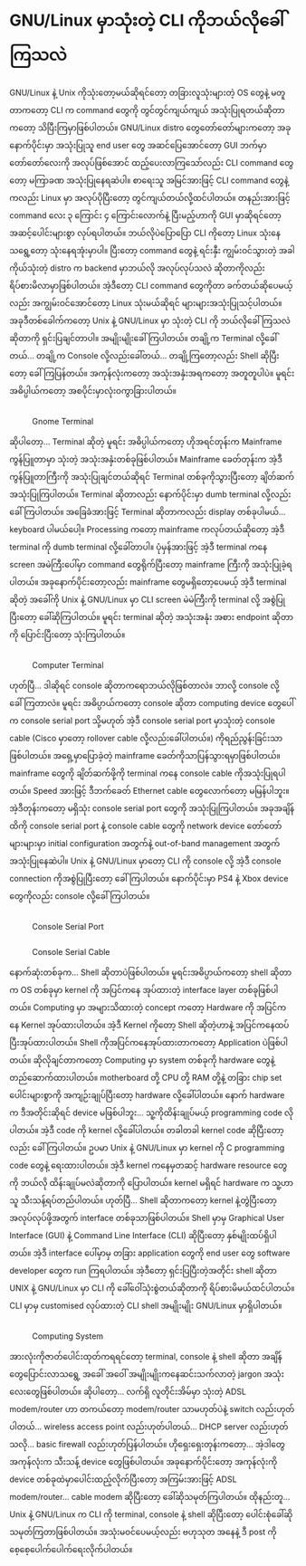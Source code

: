 # GNU/Linux မှာသုံးတဲ့ CLI ကိုဘယ်လိုခေါ်ကြသလဲ

GNU/Linux နဲ့ Unix ကိုသုံးတော့မယ်ဆိုရင်တော့ တခြားလူသုံးများတဲ့ OS တွေနဲ့ မတူတာကတော့ CLI က command တွေကို တွင်တွင်ကျယ်ကျယ် အသုံးပြုရတယ်ဆိုတာကတော့ သိပြီးကြမှာဖြစ်ပါတယ်။ GNU/Linux distro တွေတော်တော်များကတော့ အခုနောက်ပိုင်းမှာ အသုံးပြုသူ end user တွေ အဆင်ပြေအောင်တော့ GUI ဘက်မှာတော်တော်လေးကို အလုပ်ဖြစ်အောင် ထည့်ပေးလာကြသော်လည်း CLI command တွေတော့ မကြာခဏ အသုံးပြုနေရဆဲပါ။ စာရေးသူ အမြင်အားဖြင့် CLI command တွေနဲ့ ကလည်း Linux မှာ အလုပ်ပိုပြီးတော့ တွင်ကျယ်တယ်လို့ထင်ပါတယ်။ တနည်းအားဖြင့် command လေး ၃ ကြောင်း ၄ ကြောင်းလောက်နဲ့ ပြီးမည့်ဟာကို GUI မှာဆိုရင်တော့ အဆင့်ပေါင်းများစွာ လုပ်ရပါတယ်။ ဘယ်လိုပဲပြောပြော CLI ကိုတော့ Linux သုံးနေသရွေ့တော့ သုံးနေရအုံးမှာပါ။ ပြီးတော့ command တွေနဲ့ ရင်းနှီး ကျွမ်းဝင်သွားတဲ့ အခါ ကိုယ်သုံးတဲ့ distro က backend မှာဘယ်လို အလုပ်လုပ်သလဲ ဆိုတာကိုလည်း ရိပ်စားမိလာမှာဖြစ်ပါတယ်။ အဲ့ဒီတော့ CLI command တွေကိုတာ ခက်တယ်ဆိုပေမယ့်လည်း အကျွမ်းဝင်အောင်တော့ Linux သုံးမယ်ဆိုရင် များများအသုံးပြုသင့်ပါတယ်။ အခုဒီတစ်ခေါက်ကတော့ Unix နဲ့ GNU/Linux မှာ သုံးတဲ့ CLI ကို ဘယ်လိုခေါ်ကြသလဲဆိုတာကို ရှင်းပြချင်တာပါ။ အမျိုးမျိုးခေါ်ကြပါတယ်။ တချို့က Terminal လို့ခေါ်တယ်… တချို့က Console လို့လည်းခေါ်တယ်… တချို့ကြတော့လည်း Shell ဆိုပြီးတော့ ခေါ်ကြပြန်တယ်။ အကုန်လုံးကတော့ အသုံးအနှံးအရကတော့ အတူတူပါပဲ။ မူရင်းအဓိပ္ပါယ်ကတော့ အစပိုင်းမှာလုံးဝကွာခြားပါတယ်။

<figure><img src="https://i.imgur.com/WAGPe3U.png" alt=""><figcaption><p>Gnome Terminal</p></figcaption></figure>

ဆိုပါတော့… Terminal ဆိုတဲ့ မူရင်း အဓိပ္ပါယ်ကတော့ ဟိုအရင်တုန်းက Mainframe ကွန်ပြူတာမှာ သုံးတဲ့ အသုံးအနှံးတစ်ခုဖြစ်ပါတယ်။ Mainframe ခေတ်တုန်းက အဲ့ဒီ ကွန်ပြူတာကြီးကို အသုံးပြုချင်တယ်ဆိုရင် Terminal တစ်ခုကိုသွားပြီးတော့ ချိတ်ဆက်အသုံးပြုကြပါတယ်။ Terminal ဆိုတာလည်း နောက်ပိုင်းမှာ dumb terminal လို့လည်းခေါ်ကြပါတယ်။ အခြေခံအားဖြင့် Terminal ဆိုတာကလည်း display တစ်ခုပါမယ်… keyboard ပါမယ်ပေါ့။ Processing ကတော့ mainframe ကလုပ်တယ်ဆိုတော့ အဲ့ဒီ terminal ကို dumb terminal လို့ခေါ်တာပါ။ ပုံမှန်အားဖြင့် အဲ့ဒီ terminal ကနေ screen အမဲကြီးပေါ်မှာ command တွေရိုက်ပြီးတော့ mainframe ကြီးကို အသုံးပြုခဲ့ရပါတယ်။ အခုနောက်ပိုင်းတော့လည်း mainframe တွေမရှိတော့ပေမယ့် အဲ့ဒီ terminal ဆိုတဲ့ အခေါ်ကို Unix နဲ့ GNU/Linux မှာ CLI screen မဲမဲကြီးကို terminal လို့ အစွဲပြုပြီးတော့ ခေါ်ဆိုကြပါတယ်။ မူရင်း terminal ဆိုတဲ့ အသုံးအနုံး အစား endpoint ဆိုတာကို ပြောင်းပြီးတော့ သုံးကြပါတယ်။

<figure><img src="https://i.imgur.com/vmJghLM.jpeg" alt=""><figcaption><p>Computer Terminal</p></figcaption></figure>

ဟုတ်ပြီ… ဒါဆိုရင် console ဆိုတာကရောဘယ်လိုဖြစ်တာလဲ။ ဘာလို့ console လို့ ခေါ်ကြတာလဲ။ မူရင်း အဓိပ္ပာယ်ကတော့ console ဆိုတာ computing device တွေပေါ်က console serial port သို့မဟုတ် အဲ့ဒီ console serial port မှာသုံးတဲ့ console cable (Cisco မှာတော့ rollover cable လို့လည်းခေါ်ပါတယ်။) ကိုရည်ညွန်းခြင်းသာဖြစ်ပါတယ်။ အရှေ့မှာပြောခဲ့တဲ့ mainframe ခေတ်ကိုသာပြန်သွားရမှာဖြစ်ပါတယ်။ mainframe တွေကို ချိတ်ဆက်ဖို့ကို terminal ကနေ console cable ကိုအသုံးပြုရပါတယ်။ Speed အားဖြင့် ဒီဘက်ခေတ် Ethernet cable တွေလောက်တော့ မမြန်ပါဘူး။ အဲ့ဒီတုန်းကတော့ မရှိသုံး console serial port တွေကို အသုံးပြုကြပါတယ်။ အခုအချိန်ထိကို console serial port နဲ့ console cable တွေကို network device တော်တော်များများမှာ initial configuration အတွက်နဲ့ out-of-band management အတွက် အသုံးပြုနေဆဲပါ။ Unix နဲ့ GNU/Linux မှာတော့ CLI ကို console လို့ အဲ့ဒီ console connection ကိုအစွဲပြုပြီးတော့ ခေါ်ကြပါတယ်။ နောက်ပိုင်းမှာ PS4 နဲ့ Xbox device တွေကိုလည်း console လို့ခေါ်ကြပါတယ်။

<figure><img src="https://i.imgur.com/wTxHxu7.jpeg" alt=""><figcaption><p>Console Serial Port</p></figcaption></figure>

<figure><img src="https://i.imgur.com/25SvXC0.jpeg" alt=""><figcaption><p>Console Serial Cable</p></figcaption></figure>

နောက်ဆုံးတစ်ခုက… Shell ဆိုတာပဲဖြစ်ပါတယ်။ မူရင်းအဓိပ္ပာယ်ကတော့ shell ဆိုတာက OS တစ်ခုမှာ kernel ကို အပြင်ကနေ အုပ်ထားတဲ့ interface layer တစ်ခုဖြစ်ပါတယ်။ Computing မှာ အများသိထားတဲ့ concept ကတော့ Hardware ကို အပြင်ကနေ Kernel အုပ်ထားပါတယ်။ အဲ့ဒီ Kernel ကိုတော့ Shell ဆိုတဲ့ဟာနဲ့ အပြင်ကနေထပ်ပြီးအုပ်ထားပါတယ်။ Shell ကိုအပြင်ကနေအုပ်ထားတာကတော့ Application ပဲဖြစ်ပါတယ်။ ဆိုလိုချင်တာကတော့ Computing မှာ system တစ်ခုကို hardware တွေနဲ့ တည်ဆောက်ထားပါတယ်။ motherboard တို့ CPU တို့ RAM တို့နဲ့ တခြား chip set ပေါင်းများစွာကို အကျဉ်းချုပ်ပြီးတော့ hardware လို့ခေါ်ပါတယ်။ နောက် hardware က ဒီအတိုင်းဆိုရင် device မဖြစ်ပါဘူး… သူ့ကိုထိန်းချုပ်မယ့် programming code လိုပါတယ်။ အဲ့ဒီ code ကို kernel လို့ခေါ်ပါတယ်။ တခါတခါ kernel code ဆိုပြီးတော့လည်း ခေါ်ကြပါတယ်။ ဥပမာ Unix နဲ့ GNU/Linux မှာ kernel ကို C programming code တွေနဲ့ ရေးထားပါတယ်။ အဲ့ဒီ kernel ကနေမှတဆင့် hardware resource တွေကို ဘယ်လို ထိန်းချုပ်မလဲဆိုတာကို ပြောပါတယ်။ kernel မရှိရင် hardware က သူ့ဟာသူ သီးသန့်ရပ်တည်ပါတယ်။ ဟုတ်ပြီ… Shell ဆိုတာကတော့ kernel နဲ့တွဲပြီးတော့ အလုပ်လုပ်ဖို့အတွက် interface တစ်ခုသာဖြစ်ပါတယ်။ Shell မှာမှ Graphical User Interface (GUI) နဲ့ Command Line Interface (CLI) ဆိုပြီးတော့ နှစ်မျိုးထပ်ရှိပါတယ်။ အဲ့ဒီ interface ပေါ်မှာမှ တခြား application တွေကို end user တွေ software developer တွေက run ကြရပါတယ်။ အဲ့ဒီတော့ ရှင်းပြပြီးတဲ့အတိုင်း shell ဆိုတာ UNIX နဲ့ GNU/Linux မှာ CLI ကို ခေါ်ဝေါ်သုံးစွဲတယ်ဆိုတာကို ရိပ်စားမိမယ်ထင်ပါတယ်။ CLI မှာမှ customised လုပ်ထားတဲ့ CLI shell အမျိုးမျိုး GNU/Linux မှာရှိပါတယ်။

<figure><img src="https://i.imgur.com/gVQ5vsg.jpeg" alt=""><figcaption><p>Computing System</p></figcaption></figure>

အားလုံးကိုဇာတ်ပေါင်းထုတ်ကရရင်တော့ terminal, console နဲ့ shell ဆိုတာ အချိန်တွေပြောင်းလာသရွေ့ အခေါ် အဝေါ် အမျိုးမျိုးကနေဆင်းသက်လာတဲ့ jargon အသုံးလေးတွေဖြစ်ပါတယ်။ ဆိုပါတော့… လက်ရှိ လူတိုင်းအိမ်မှာ သုံးတဲ့ ADSL modem/router ဟာ တကယ်တော့ modem/router သာမဟုတ်ပဲနဲ့ switch လည်းဟုတ်ပါတယ်… wireless access point လည်းဟုတ်ပါတယ်… DHCP server လည်းဟုတ်သလို… basic firewall လည်းဟုတ်ပြန်ပါတယ်။ ဟိုရှေးရှေးတုန်းကတော့… အဲ့ဒါတွေအကုန်လုံးက သီးသန့် device တွေဖြစ်ပါတယ်။ အခုနောက်ပိုင်းတော့ အကုန်လုံးကို device တစ်ခုထဲမှာပေါင်းထည့်လိုက်ပြီးတော့ အကြမ်းအားဖြင့် ADSL modem/router… cable modem ဆိုပြီးတော့ ခေါ်ဆိုသမုတ်ကြပါတယ်။ ထိုနည်းတူ… Unix နဲ့ GNU/Linux က CLI ကို terminal, console နဲ့ shell ဆိုပြီးတော့ ပေါင်းစုံခေါ်ဆိုသမုတ်ကြတာဖြစ်ပါတယ်။ အသုံးမဝင်ပေမယ့်လည်း ဗဟုသုတ အနေနဲ့ ဒီ post ကို စေ့စေ့ပေါက်ပေါက်ရေးလိုက်ပါတယ်။
